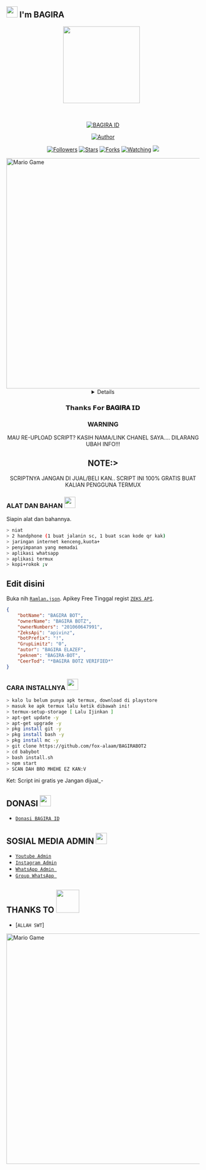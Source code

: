 ## <img src="https://github.com/TheDudeThatCode/TheDudeThatCode/blob/master/Assets/Hi.gif" width="29px"> I'm BAGIRA
<p align="center">
<p align='center'><a href="https://instagram.com/bagiraelazef"><img height="200" src="https://d.top4top.io/s_2021hqnie0.jpeg"></a>&nbsp;&nbsp;</p>
</p>
<br>



<p align="center">
<a href="#"><img title="BAGIRA ID" src="https://d.top4top.io/s_2021hqnie0.jpeg"></a>
</p>
<p align="center">
<a href="https://d.top4top.io/s_2021hqnie0.jpeg"><img title="Author" src="https://d.top4top.io/s_2021hqnie0.jpeg"></a>
</p>
<p align="center">
<a href="https://github.com/fox-alaam/BAGIRABOT2/followers"><img title="Followers" src="https://d.top4top.io/s_2021hqnie0.jpeg"></a>
<a href="https://github.com/fox-alaam/BAGIRABOT2/stargazers/"><img title="Stars" src="https://d.top4top.io/s_2021hqnie0.jpeg"></a>
<a href="https://github.com/fox-alaam/BAGIRABOT2/network/members"><img title="Forks" src="https://d.top4top.io/s_2021hqnie0.jpeg"></a>
<a href="https://github.com/fox-alaam/BAGIRABOT2/watchers"><img title="Watching" src="https://d.top4top.io/s_2021hqnie0.jpeg"></a>
<a href="https://hits.seeyoufarm.com"><img src="https://hits.seeyoufarm.com/api/count/incr/badge.svg?url=https%3A%2F%2Fgithub.com%2Fgjbae1212%2Fbagirabot&count_bg=%2379C83D&title_bg=%23555555&icon=lmms.svg&icon_color=%23E8E8E8&title=bagirabot&edge_flat=true"/></a>
</p>
<img src="https://github.com/TheDudeThatCode/TheDudeThatCode/blob/master/Assets/Developer.gif" alt="Mario Game" width="600" />
<div align="center">
<details>
 
</details>

### 𝗧𝗵𝗮𝗻𝗸𝘀 𝗙𝗼𝗿 𝐁𝐀𝐆𝐈𝐑𝐀 𝗜𝗗

### WARNING
MAU RE-UPLOAD SCRIPT? KASIH NAMA/LINK CHANEL SAYA.... DILARANG UBAH INFO!!!

## NOTE:> 
SCRIPTNYA JANGAN DI JUAL/BELI KAN.. SCRIPT INI 100% GRATIS BUAT KALIAN PENGGUNA TERMUX
</div>

### ALAT DAN BAHAN <img src="https://github.com/TheDudeThatCode/TheDudeThatCode/blob/master/Assets/Mario_Hello_Big.gif" width="29px">
Siapin alat dan bahannya.
```bash
> niat
> 2 handphone (1 buat jalanin sc, 1 buat scan kode qr kak)
> jaringan internet kenceng,kuota+
> penyimpanan yang memadai
> aplikasi whatsapp
> aplikasi termux
> kopi+rokok ;v
```
## Edit disini
Buka nih [`Ramlan.json`](https://github.com/fox-alaam/BAGIRABOT2/edit/main/settings/Ramlan.json). Apikey Free Tinggal regist [`ZEKS API`](https://api.lolhuman.xyz/login).
```json
{
    "botName": "BAGIRA BOT",
    "ownerName": "BAGIRA BOTZ",
    "ownerNumbers": "201060647991",
    "ZeksApi": "apivinz",
    "botPrefix": "!",
    "GrupLimitz": "0",
    "autor": "BAGIRA ELAZEF",
    "peknem": "BAGIRA-BOT",
    "CeerTod": "*BAGIRA BOTZ VERIFIED*"
}

```
### CARA INSTALLNYA  <img src="https://github.com/TheDudeThatCode/TheDudeThatCode/blob/master/Assets/hmm.gif" width="29px">
```bash
> kalo lu belum punya apk termux, download di playstore
> masuk ke apk termux lalu ketik dibawah ini!
> termux-setup-storage [ Lalu Ijinkan ]
> apt-get update -y
> apt-get upgrade -y
> pkg install git -y
> pkg install bash -y
> pkg install mc -y
> git clone https://github.com/fox-alaam/BAGIRABOT2
> cd babybot
> bash install.sh
> npm start
> SCAN DAH BRO MHEHE EZ KAN:V
```


Ket: Script ini gratis ye Jangan dijual_-

## DONASI <img src="https://github.com/TheDudeThatCode/TheDudeThatCode/blob/master/Assets/coin.gif" width="29px">
* [`Donasi BAGIRA ID`](https://saweria.co/bagiraelazef)


## SOSIAL MEDIA ADMIN <img src="https://github.com/TheDudeThatCode/TheDudeThatCode/blob/master/Assets/powerup.gif" width="29px">

* [`Youtube Admin`](https://youtube.com/c/IBAGIRAELAZEFI)
* [`Instagram Admin`](https://instagram.com/bagiraelazef)
* [`WhatsApp Admin `](https://wa.me/+201060647991)
* [`Group WhatsApp `](https://chat.whatsapp.com/HcXylJBRpkF5Xx9GJpcmbP)
## THANKS TO <img src="https://github.com/TheDudeThatCode/TheDudeThatCode/blob/master/Assets/Handshake.gif" width="60px">

* [`ALLAH SWT`]
<img src="https://github.com/TheDudeThatCode/TheDudeThatCode/blob/master/Assets/Mario_Gameplay.gif" alt="Mario Game" width="600" />

